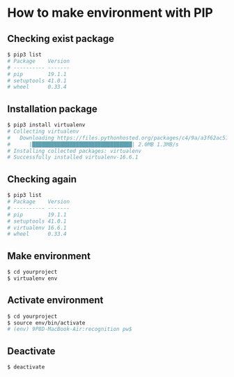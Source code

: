 # How to make environment with PIP

## Checking exist package
```bash
$ pip3 list
# Package    Version
# ---------- -------
# pip        19.1.1
# setuptools 41.0.1
# wheel      0.33.4
```

## Installation package
```bash
$ pip3 install virtualenv
# Collecting virtualenv
#   Downloading https://files.pythonhosted.org/packages/c4/9a/a3f62ac5122a65dec34ad4b5ed8d802633dae4bc06a0fc62e55fe3e96fe1/virtualenv-16.6.1-py2.py3-none-any.whl (2.0MB)
#      |████████████████████████████████| 2.0MB 1.3MB/s
# Installing collected packages: virtualenv
# Successfully installed virtualenv-16.6.1
```

## Checking again
```bash
$ pip3 list
# Package    Version
# ---------- -------
# pip        19.1.1
# setuptools 41.0.1
# virtualenv 16.6.1
# wheel      0.33.4
```

## Make environment
```bash
$ cd yourproject
$ virtualenv env
```

## Activate environment
```bash
$ cd yourproject
$ source env/bin/activate
# (env) 9P8D-MacBook-Air:recognition pw$
```

## Deactivate
```bash
$ deactivate
```
